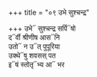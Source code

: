+++
title = "०९ उभे सुश्चन्द्र"

+++
उभे᳓ सुश्चन्द्र सर्पि᳓षो  
द᳓र्वी श्रीणीष आस᳓नि  
उतो᳓ न उ᳓त् पुपूरिया  
उक्थे᳓षु शवसस् पत  
इ᳓षं स्तोतृ᳓भ्य आ᳓ भर